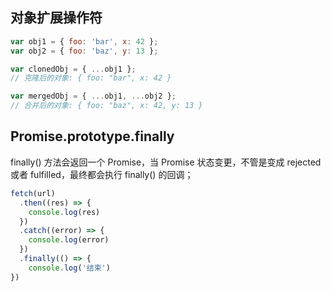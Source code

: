 ## 对象扩展操作符

```javascript
var obj1 = { foo: 'bar', x: 42 };
var obj2 = { foo: 'baz', y: 13 };

var clonedObj = { ...obj1 };
// 克隆后的对象: { foo: "bar", x: 42 }

var mergedObj = { ...obj1, ...obj2 };
// 合并后的对象: { foo: "baz", x: 42, y: 13 }

```

## Promise.prototype.finally

finally() 方法会返回一个 Promise，当 Promise 状态变更，不管是变成 rejected 或者 fulfilled，最终都会执行 finally() 的回调；

```javascript
fetch(url)
  .then((res) => {
    console.log(res)
  })
  .catch((error) => { 
    console.log(error)
  })
  .finally(() => { 
    console.log('结束')
})

```

